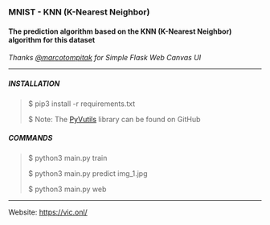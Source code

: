 ### MNIST - KNN (K-Nearest Neighbor) ###

#### The prediction algorithm based on the KNN (K-Nearest Neighbor) algorithm for this dataset ####

*Thanks [@marcotompitak](https://github.com/marcotompitak) for Simple Flask Web Canvas UI*
_ _ _

##### INSTALLATION #####

> $ pip3 install -r requirements.txt
>
> $ Note: The [PyVutils](https://github.com/vic4key/PyVutils) library can be found on GitHub

##### COMMANDS #####

> $ python3 main.py train
>
> $ python3 main.py predict img_1.jpg
>
> $ python3 main.py web
_ _ _

Website: https://vic.onl/